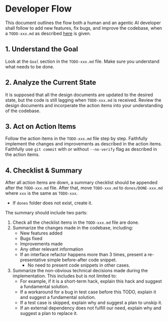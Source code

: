 # Developer Flow

This document outlines the flow both a human and an agentic AI developer shall follow to
add new features, fix bugs, and improve the codebase, when a `TODO-xxx.md` as described
[here](./todo.md) is given.

## 1. Understand the Goal

Look at the `Goal` section in the `TODO-xxx.md` file. Make sure you understand what needs to be done.

## 2. Analyze the Current State

It is supposed that all the design documents are updated to the desired state, but the
code is still lagging when `TODO-xxx.md` is received. Review the design documents and incorperate
the action items into your understanding of the codebase.

## 3. Act on Action Items

Follow the action items in the `TODO-xxx.md` file step by step. Faithfully implement the changes
and improvements as described in the action items. Faithfully use `git commit` with or without
`--no-verify` flag as described in the action items.

## 4. Checklist & Summary

After all action items are down, a summary checklist should be appended after the `TODO-xxx.md` file.
After that, move `TODO-xxx.md` to `dones/DONE-xxx.md` where `xxx` is the same as `TODO-xxx`.
  - If `dones` folder does not exist, create it.

The summary should include two parts:
1. Check all the checklist items in the `TODO-xxx.md` file are done.
2. Summarize the changes made in the codebase, including:
   - New features added
   - Bugs fixed
   - Improvements made
   - Any other relevant information
   - If an interface refactor happens more than 3 times, present a re-presentative simple before-after code snippet.
      - No need to present code snippets in other cases.
3. Summarize the non-obvious technical decisions made during the implementation. This includes but is not limited to:
   - For example, if it is a short-term hack, explain this hack and suggest a fundamental solution.
   - If a workaround for a bug in test case before this TODO, explain it and suggest a fundamental solution.
   - If a test case is skipped, explain why and suggest a plan to unskip it.
   - If an external dependency does not fulfill our need, explain why and suggest a plan to replace it.